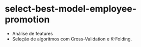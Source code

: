# select-best-model-employee-promotion

- Análise de features
- Seleção de algoritmos com Cross-Validation e K-Folding.
